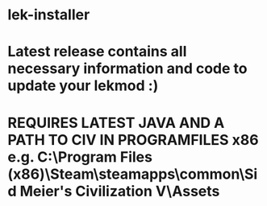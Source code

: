 # lek-installer
# Latest release contains all necessary information and code to update your lekmod :)
# REQUIRES LATEST JAVA AND A PATH TO CIV IN PROGRAMFILES x86 e.g. C:\Program Files (x86)\Steam\steamapps\common\Sid Meier's Civilization V\Assets
